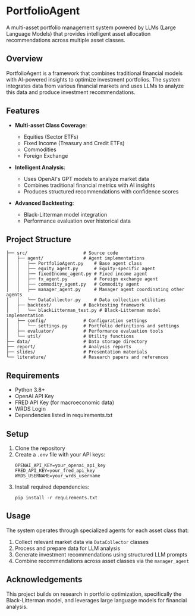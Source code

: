 # PortfolioAgent

A multi-asset portfolio management system powered by LLMs (Large Language Models) that provides intelligent asset allocation recommendations across multiple asset classes.

## Overview

PortfolioAgent is a framework that combines traditional financial models with AI-powered insights to optimize investment portfolios. The system integrates data from various financial markets and uses LLMs to analyze this data and produce investment recommendations.

## Features

- **Multi-asset Class Coverage**:
  - Equities (Sector ETFs)
  - Fixed Income (Treasury and Credit ETFs)
  - Commodities
  - Foreign Exchange

- **Intelligent Analysis**:
  - Uses OpenAI's GPT models to analyze market data
  - Combines traditional financial metrics with AI insights
  - Produces structured recommendations with confidence scores

- **Advanced Backtesting**:
  - Black-Litterman model integration
  - Performance evaluation over historical data

## Project Structure

```
├── src/                     # Source code
│   ├── agent/               # Agent implementations
│   │   ├── PortfolioAgent.py    # Base agent class
│   │   ├── equity_agent.py      # Equity-specific agent
│   │   ├── fixedIncome_agent.py # Fixed income agent
│   │   ├── fx_agent.py          # Foreign exchange agent
│   │   ├── commodity_agent.py   # Commodity agent
│   │   ├── manager_agent.py     # Manager agent coordinating other agents
│   │   └── DataCollector.py     # Data collection utilities
│   ├── backtest/            # Backtesting framework
│   │   └── blackLitterman_test.py # Black-Litterman model implementation
│   ├── config/              # Configuration settings
│   │   └── settings.py      # Portfolio definitions and settings
│   ├── evaluator/           # Performance evaluation tools
│   └── util/                # Utility functions
├── data/                    # Data storage directory
├── report/                  # Analysis reports
├── slides/                  # Presentation materials
└── literature/              # Research papers and references
```

## Requirements

- Python 3.8+
- OpenAI API Key
- FRED API Key (for macroeconomic data)
- WRDS Login
- Dependencies listed in requirements.txt

## Setup

1. Clone the repository
2. Create a `.env` file with your API keys:
   ```
   OPENAI_API_KEY=your_openai_api_key
   FRED_API_KEY=your_fred_api_key
   WRDS_USERNAME=your_wrds_username 
   ```
3. Install required dependencies:
   ```
   pip install -r requirements.txt
   ```

## Usage

The system operates through specialized agents for each asset class that:

1. Collect relevant market data via `DataCollector` classes
2. Process and prepare data for LLM analysis
3. Generate investment recommendations using structured LLM prompts
4. Combine recommendations across asset classes via the `manager_agent`


## Acknowledgements

This project builds on research in portfolio optimization, specifically the Black-Litterman model, and leverages large language models for financial analysis. 